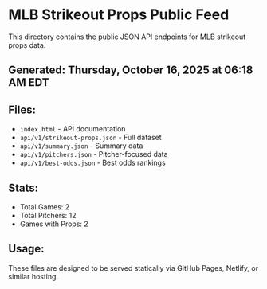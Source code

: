 # MLB Strikeout Props Public Feed

This directory contains the public JSON API endpoints for MLB strikeout props data.

## Generated: Thursday, October 16, 2025 at 06:18 AM EDT

## Files:
- `index.html` - API documentation
- `api/v1/strikeout-props.json` - Full dataset
- `api/v1/summary.json` - Summary data
- `api/v1/pitchers.json` - Pitcher-focused data  
- `api/v1/best-odds.json` - Best odds rankings

## Stats:
- Total Games: 2
- Total Pitchers: 12
- Games with Props: 2

## Usage:
These files are designed to be served statically via GitHub Pages, Netlify, or similar hosting.
